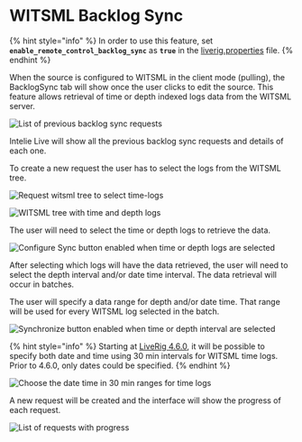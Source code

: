 # WITSML Backlog Sync

{% hint style="info" %}
In order to use this feature, set **`enable_remote_control_backlog_sync`** as **`true`** in the [liverig.properties](../../configuration/liverig.properties.md) file.
{% endhint %}

When the source is configured to WITSML in the client mode (pulling), the BacklogSync tab will show once the user clicks to edit the source. This feature allows retrieval of time or depth indexed logs data from the WITSML server.

![List of previous backlog sync requests](<../../../.gitbook/assets/image (170).png>)

Intelie Live will show all the previous backlog sync requests and details of each one.

To create a new request the user has to select the logs from the WITSML tree.

![Request witsml tree to select time-logs](../../../.gitbook/assets/backlog-sync-02.png)

![WITSML tree with time and depth logs](../../../.gitbook/assets/backlog-sync-03.png)

The user will need to select the time or depth logs to retrieve the data.

![Configure Sync button enabled when time or depth logs are selected](../../../.gitbook/assets/backlog-sync-04.png)

After selecting which logs will have the data retrieved, the user will need to select the depth interval and/or date time interval. The data retrieval will occur in batches.&#x20;

The user will specify a data range for depth and/or date time. That range will be used for every WITSML log selected in the batch.

![Synchronize button enabled when time or depth interval are selected](../../../.gitbook/assets/Screenshot\_select-area\_20220812185102.png)



{% hint style="info" %}
Starting at [LiveRig 4.6.0](../../../whats-new/latest-releases/liverig-4.md#4.6-series), it will be possible to specify both date and time using 30 min intervals for WITSML time logs. Prior to 4.6.0, only dates could be specified.
{% endhint %}

![Choose the date time in 30 min ranges for time logs](../../../.gitbook/assets/Screenshot\_select-area\_20220812185418.png)

A new request will be created and the interface will show the progress of each request.

![List of requests with progress](../../../.gitbook/assets/backlog-sync-06.png)
